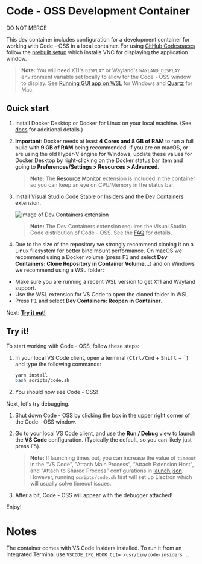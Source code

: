 # Code - OSS Development Container

DO NOT MERGE

This dev container includes configuration for a development container for working with Code - OSS in a local container. For using [GitHub Codespaces](https://github.com/features/codespaces) follow the [prebuilt setup](prebuilt/README.md) which installs VNC for displaying the application window.

> **Note:** You will need X11's `DISPLAY` or Wayland's `WAYLAND_DISPLAY` environment variable set locally to allow for the Code - OSS window to display. See [Running GUI app on WSL](https://learn.microsoft.com/en-us/windows/wsl/tutorials/gui-apps) for Windows and [Quartz](https://www.xquartz.org) for Mac.

## Quick start

1. Install Docker Desktop or Docker for Linux on your local machine. (See [docs](https://aka.ms/vscode-remote/containers/getting-started) for additional details.)

2. **Important**: Docker needs at least **4 Cores and 8 GB of RAM** to run a full build with **9 GB of RAM** being recommended. If you are on macOS, or are using the old Hyper-V engine for Windows, update these values for Docker Desktop by right-clicking on the Docker status bar item and going to **Preferences/Settings > Resources > Advanced**.

    > **Note:** The [Resource Monitor](https://marketplace.visualstudio.com/items?itemName=mutantdino.resourcemonitor) extension is included in the container so you can keep an eye on CPU/Memory in the status bar.

3. Install [Visual Studio Code Stable](https://code.visualstudio.com/) or [Insiders](https://code.visualstudio.com/insiders/) and the [Dev Containers](https://aka.ms/vscode-remote/download/containers) extension.

    ![Image of Dev Containers extension](https://microsoft.github.io/vscode-remote-release/images/dev-containers-extn.png)

    > **Note:** The Dev Containers extension requires the Visual Studio Code distribution of Code - OSS. See the [FAQ](https://aka.ms/vscode-remote/faq/license) for details.

4. Due to the size of the repository we strongly recommend cloning it on a Linux filesystem for better bind mount performance. On macOS we recommend using a Docker volume (press <kbd>F1</kbd> and select **Dev Containers: Clone Repository in Container Volume...**) and on Windows we recommend using a WSL folder:
- Make sure you are running a recent WSL version to get X11 and Wayland support.
- Use the WSL extension for VS Code to open the cloned folder in WSL.
- Press <kbd>F1</kbd> and select **Dev Containers: Reopen in Container**.

Next: **[Try it out!](#try-it)**

## Try it!

To start working with Code - OSS, follow these steps:

1. In your local VS Code client, open a terminal (<kbd>Ctrl/Cmd</kbd> + <kbd>Shift</kbd> + <kbd>\`</kbd>) and type the following commands:

    ```bash
    yarn install
    bash scripts/code.sh
    ```

2. You should now see Code - OSS!

Next, let's try debugging.

1. Shut down Code - OSS by clicking the box in the upper right corner of the Code - OSS window.

2. Go to your local VS Code client, and use the **Run / Debug** view to launch the **VS Code** configuration. (Typically the default, so you can likely just press <kbd>F5</kbd>).

    > **Note:** If launching times out, you can increase the value of `timeout` in the "VS Code", "Attach Main Process", "Attach Extension Host", and "Attach to Shared Process" configurations in [launch.json](../../.vscode/launch.json). However, running `scripts/code.sh` first will set up Electron which will usually solve timeout issues.

3. After a bit, Code - OSS will appear with the debugger attached!

Enjoy!

# Notes

The container comes with VS Code Insiders installed. To run it from an Integrated Terminal use `VSCODE_IPC_HOOK_CLI= /usr/bin/code-insiders .`.
